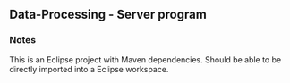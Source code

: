 ## Data-Processing - Server program ##
### Notes ###
This is an Eclipse project with Maven dependencies. Should be able to be directly imported into a Eclipse workspace.
  	